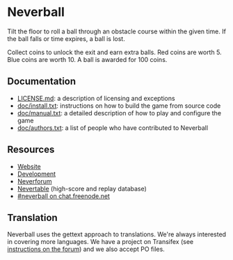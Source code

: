 # Neverball

Tilt the  floor to roll a  ball through an obstacle  course within the
given  time.  If  the  ball falls  or time  expires, a ball is lost.

Collect coins to unlock the exit  and earn extra balls.  Red coins are
worth 5.  Blue coins are worth 10.  A ball is awarded for 100 coins.

## Documentation

* [LICENSE.md](LICENSE.md): a description of licensing and exceptions
* [doc/install.txt](doc/install.txt): instructions on how to build the
  game from source code
* [doc/manual.txt](doc/manual.txt): a detailed description of how to
  play and configure the game
* [doc/authors.txt](doc/authors.txt): a list of people who have
  contributed to Neverball

## Resources

* [Website](http://neverball.org/)
* [Development](http://github.com/Neverball)
* [Neverforum](http://forum.nevercorner.net/)
* [Nevertable](http://table.nevercorner.net/) (high-score and replay
  database)
* [#neverball on chat.freenode.net](http://webchat.freenode.net/)

## Translation

Neverball uses the gettext approach to translations. We're always
interested in covering more languages. We have a project on Transifex
(see [instructions on the forum][tx]) and we also accept PO files.

[tx]: http://forum.nevercorner.net/viewtopic.php?id=2741
